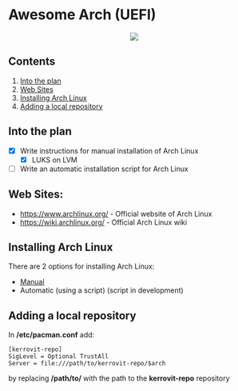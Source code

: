 # Awesome Arch (UEFI)

<p align="center"><img src="https://i.ibb.co/YQqPvzr/Archlinux-Logo.png"></p>

## Contents

1. [Into the plan](#into_the_plan)
2. [Web Sites](#web_sites)
3. [Installing Arch Linux](#installing_arch_linux)
4. [Adding a local repository](#adding_a_local_repository)

<a name="into_the_plan"></a>
## Into the plan

- [X] Write instructions for manual installation of Arch Linux
    - [X] LUKS on LVM
- [ ] Write an automatic installation script for Arch Linux

<a name="web_sites"></a>
## Web Sites:

* https://www.archlinux.org/  - Official website of Arch Linux
* https://wiki.archlinux.org/ - Official Arch Linux wiki

<a name="installing_arch_linux"></a>
## Installing Arch Linux

There are 2 options for installing Arch Linux:
* [Manual](https://github.com/KerroViT99/Awesome-Arch/blob/master/manuals/INSTALL_ARCH.md)
* Automatic (using a script) (script in development)

<a name="adding_a_local_repository"></a>
## Adding a local repository

In **/etc/pacman.conf** add:
```
[kerrovit-repo]
SigLevel = Optional TrustAll
Server = file:///path/to/kerrovit-repo/$arch
```
by replacing **/path/to/** with the path to the **kerrovit-repo** repository
